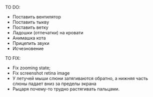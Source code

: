 TO DO:

* Поставить вентилятор
* Поставить тыкву
* Поставить ветку
* Ладошки (отпечатки) на кровати
* Анимашка кота
* Прицепить звуки
* Исчезновение

TO FIX:

* Fix zooming state;
* Fix screenshot retina image
* У летучей мыши слюни затягиваются обратно, а нижняя часть слюны падает вниз за пределы экрана
* Рыцаря почему-то трудно растягивать пальцами.